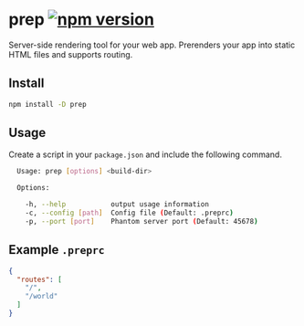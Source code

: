 # prep [![npm version](https://badge.fury.io/js/prep.svg)](https://badge.fury.io/js/prep)
Server-side rendering tool for your web app. Prerenders your app into static HTML files and supports routing.

## Install

```sh
npm install -D prep
```

## Usage

Create a script in your `package.json` and include the following command.

```sh
  Usage: prep [options] <build-dir>

  Options:

    -h, --help           output usage information
    -c, --config [path]  Config file (Default: .preprc)
    -p, --port [port]    Phantom server port (Default: 45678)
```

## Example `.preprc`

```json
{
  "routes": [
    "/",
    "/world"
  ]
}
```
